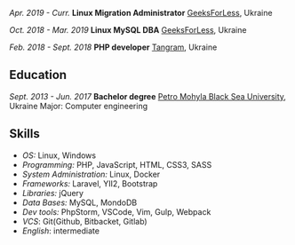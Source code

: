 *Apr. 2019 - Curr.*
**Linux Migration Administrator**
[GeeksForLess](https://geeksforless.com/), Ukraine

*Oct. 2018 - Mar. 2019*
**Linux MySQL DBA**
[GeeksForLess](https://geeksforless.com/), Ukraine

*Feb. 2018 - Sept. 2018*
**PHP developer**
[Tangram](https://tangram.ua), Ukraine

## Education
*Sept. 2013 - Jun. 2017*
**Bachelor degree**
[Petro Mohyla Black Sea University](https://chdu.edu.ua/), Ukraine
Major: Computer engineering

## Skills
* *OS:* Linux, Windows
* *Programming:* PHP, JavaScript, HTML, CSS3, SASS
* *System Administration:* Linux, Docker
* *Frameworks:* Laravel, YII2, Bootstrap
* *Libraries:* jQuery
* *Data Bases:* MySQL, MondoDB
* *Dev tools:* PhpStorm, VSCode, Vim, Gulp, Webpack
* *VCS*: Git(Github, Bitbacket, Gitlab)
* *English*: intermediate
